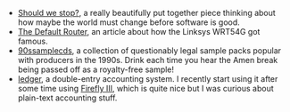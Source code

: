 * [Should we stop?](http://blog.spencermounta.in/2020/should-we-stop/index.html), a really
  beautifully put together piece thinking about how maybe the world must change before software
  is good.
* [The Default Router](https://tedium.co/2021/01/13/linksys-wrt54g-router-history/), an article
  about how the Linksys WRT54G got famous.
* [90ssamplecds](https://archive.org/download/90ssamplecds/), a collection of questionably legal
  sample packs popular with producers in the 1990s. Drink each time you hear the Amen break being
  passed off as a royalty-free sample!
* [ledger](https://www.ledger-cli.org/), a double-entry accounting system.
  I recently start using it after some time using [Firefly III](https://firefly-iii.org/),
  which is quite nice but I was curious about plain-text accounting stuff.

